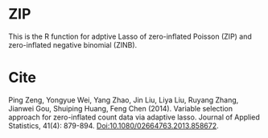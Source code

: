 # ZIP
This is the R function for adptive Lasso of zero-inflated Poisson (ZIP) and zero-inflated negative binomial (ZINB).


# Cite
Ping Zeng, Yongyue Wei, Yang Zhao, Jin Liu, Liya Liu, Ruyang Zhang, Jianwei Gou, Shuiping Huang, Feng Chen (2014). Variable selection approach for zero-inflated count data via adaptive lasso. Journal of Applied Statistics, 41(4): 879-894. [Doi:10.1080/02664763.2013.858672](http://www.tandfonline.com/doi/abs/10.1080/02664763.2013.858672).

